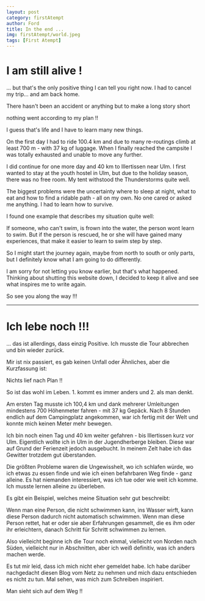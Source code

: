 ```yaml
---
layout: post
category: firstAtempt
author: Ford
title: In the end ...
img: firstAtempt/world.jpeg
tags: [First Atempt]
---
```


#  I am still alive !

... but that's the only positive thing I can tell you right now.
I had to cancel my trip... and am back home.

There hasn't been an accident or anything but to make a long story short

nothing went according to my plan !!

I guess that's life and I have to learn many new things.

On the first day I had to ride 100.4 km and due to many re-routings climb at
least 700 m - with 37 kg of luggage. When I finally reached the campsite I was totally exhausted and
unable to move any further.

I did continue for one more day and 40 km to Illertissen near Ulm. I first
wanted to stay at the youth hostel in Ulm, but due to the holiday season, there
was no free room. My tent withstood the Thunderstorms quite well.

The biggest problems were the uncertainty where to sleep at night, what to
eat and how to find a ridable path - all on my own. No one cared or asked me
anything. I had to learn how to survive.

I found one example that describes my situation quite well:

If someone, who can't swim, is frown into the water, the person wont learn to
swim. But if the person is rescued, he or she will have gained many
experiences, that make it easier to learn to swim step by step.


So I might start the journey again, maybe from north to south or only parts,
but I definitely know what I am going to do differently.

I am sorry for not letting you know earlier, but that's what happened.
Thinking about shutting this website down, I decided to keep it alive and see
what inspires me to write again.

So see you along the way !!!



---

# Ich lebe noch !!!

... das ist allerdings, dass einzig Positive.
Ich musste die Tour abbrechen und bin wieder zurück.

Mir ist nix passiert, es gab keinen Unfall oder Ähnliches, aber die
Kurzfassung ist:

Nichts lief nach Plan !!

So ist das wohl im Leben. 1. kommt es immer anders und 2. als man denkt.

Am ersten Tag musste ich 100,4 km und dank mehrerer Umleitungen mindestens 700
Höhenmeter fahren - mit 37 kg Gepäck. Nach 8 Stunden endlich auf dem Campingplatz angekommen,
war ich fertig mit der Welt und konnte mich keinen Meter mehr bewegen.

Ich bin noch einen Tag und 40 km weiter gefahren - bis Illertissen kurz vor
Ulm. Eigentlich wollte ich in Ulm in der Jugendherberge bleiben. Diese war auf
Grund der Ferienzeit jedoch ausgebucht. In meinem Zelt habe ich das Gewitter
trotzdem gut überstanden.

Die größten Probleme waren die Ungewissheit, wo ich schlafen würde, wo ich
etwas zu essen finde und wie ich einen befahrbaren Weg finde - ganz alleine.
Es hat niemanden interessiert, was ich tue oder wie weit ich komme.
Ich musste lernen alleine zu überleben.

Es gibt ein Beispiel, welches meine Situation sehr gut beschreibt:

Wenn man eine Person, die nicht schwimmen kann, ins Wasser wirft, kann diese
Person dadurch nicht automatisch schwimmen. Wenn man diese Person rettet, hat
er oder sie aber Erfahrungen gesammelt, die es ihm oder ihr erleichtern,
danach Schritt für Schritt schwimmen zu lernen.

Also vielleicht beginne ich die Tour noch einmal, vielleicht von Norden nach
Süden, vielleicht nur in Abschnitten, aber ich weiß definitiv, was ich anders
machen werde.

Es tut mir leid, dass ich mich nicht eher gemeldet habe.
Ich habe darüber nachgedacht diesen Blog vom Netz zu nehmen und mich
dazu entschieden es nicht zu tun. Mal sehen, was mich zum Schreiben
inspiriert.

Man sieht sich auf dem Weg !!
